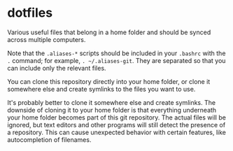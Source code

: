 # dotfiles
Various useful files that belong in a home folder and should be synced across multiple computers.

Note that the `.aliases-*` scripts should be included in your `.bashrc` with the `.` command; for example, `. ~/.aliases-git`. They are separated so that you can include only the relevant files.

You can clone this repository directly into your home folder, or clone it somewhere else and create symlinks to the files you want to use.

It's probably better to clone it somewhere else and create symlinks. The downside of cloning it to your home folder is that everything underneath your home folder becomes part of this git repository. The actual files will be ignored, but text editors and other programs will still detect the presence of a repository. This can cause unexpected behavior with certain features, like autocompletion of filenames.